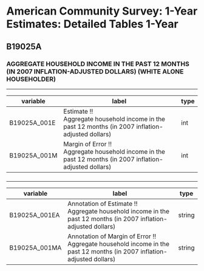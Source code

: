 # American Community Survey: 1-Year Estimates: Detailed Tables 1-Year

## B19025A

### AGGREGATE HOUSEHOLD INCOME IN THE PAST 12 MONTHS (IN 2007 INFLATION-ADJUSTED DOLLARS) (WHITE ALONE HOUSEHOLDER)

___

| variable | label | type |
| ----- | ----- | ----- |
| B19025A_001E | Estimate !!<br>Aggregate household income in the past 12 months (in 2007 inflation-adjusted dollars) | int |
| B19025A_001M | Margin of Error !!<br>Aggregate household income in the past 12 months (in 2007 inflation-adjusted dollars) | int |
### 

___

| variable | label | type |
| ----- | ----- | ----- |
| B19025A_001EA | Annotation of Estimate !!<br>Aggregate household income in the past 12 months (in 2007 inflation-adjusted dollars) | string |
| B19025A_001MA | Annotation of Margin of Error !!<br>Aggregate household income in the past 12 months (in 2007 inflation-adjusted dollars) | string |

